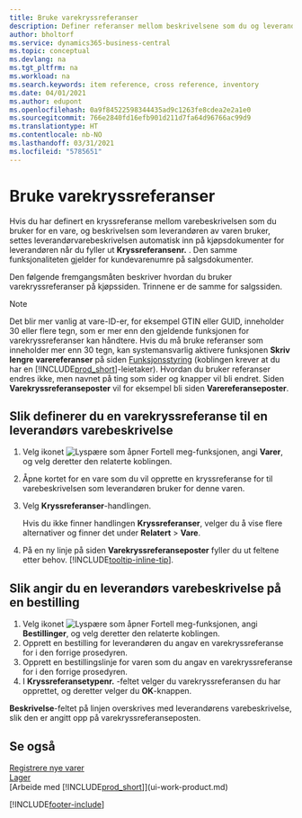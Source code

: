 ```yaml
---
title: Bruke varekryssreferanser
description: Definer referanser mellom beskrivelsene som du og leverandøren bruker for en vare, slik at du kan sette inn leverandørens varebeskrivelse i kjøpsdokumenter.
author: bholtorf
ms.service: dynamics365-business-central
ms.topic: conceptual
ms.devlang: na
ms.tgt_pltfrm: na
ms.workload: na
ms.search.keywords: item reference, cross reference, inventory
ms.date: 04/01/2021
ms.author: edupont
ms.openlocfilehash: 0a9f84522598344435ad9c1263fe8cdea2e2a1e0
ms.sourcegitcommit: 766e2840fd16efb901d211d7fa64d96766ac99d9
ms.translationtype: HT
ms.contentlocale: nb-NO
ms.lasthandoff: 03/31/2021
ms.locfileid: "5785651"
---
```

# <a name="use-item-cross-references"></a>Bruke varekryssreferanser
Hvis du har definert en kryssreferanse mellom varebeskrivelsen som du bruker for en vare, og beskrivelsen som leverandøren av varen bruker, settes leverandørvarebeskrivelsen automatisk inn på kjøpsdokumenter for leverandøren når du fyller ut **Kryssreferansenr.** . Den samme funksjonaliteten gjelder for kundevarenumre på salgsdokumenter.

Den følgende fremgangsmåten beskriver hvordan du bruker varekryssreferanser på kjøpssiden. Trinnene er de samme for salgssiden.

> [!NOTE]
> Det blir mer vanlig at vare-ID-er, for eksempel GTIN eller GUID, inneholder 30 eller flere tegn, som er mer enn den gjeldende funksjonen for varekryssreferanser kan håndtere. Hvis du må bruke referanser som inneholder mer enn 30 tegn, kan systemansvarlig aktivere funksjonen **Skriv lengre varereferanser** på siden [Funksjonsstyring](https://businesscentral.dynamics.com/?page=2610) (koblingen krever at du har en [!INCLUDE[prod_short](includes/prod_short.md)]-leietaker). Hvordan du bruker referanser endres ikke, men navnet på ting som sider og knapper vil bli endret. Siden **Varekryssreferanseposter** vil for eksempel bli siden **Varereferanseposter**.

## <a name="to-set-up-an-item-cross-reference-to-a-vendors-item-description"></a>Slik definerer du en varekryssreferanse til en leverandørs varebeskrivelse

1. Velg ikonet ![Lyspære som åpner Fortell meg-funksjonen](media/ui-search/search_small.png "Fortell hva du vil gjøre"), angi **Varer**, og velg deretter den relaterte koblingen.
2. Åpne kortet for en vare som du vil opprette en kryssreferanse for til varebeskrivelsen som leverandøren bruker for denne varen.
3. Velg **Kryssreferanser**-handlingen.

     Hvis du ikke finner handlingen **Kryssreferanser**, velger du å vise flere alternativer og finner det under **Relatert** > **Vare**.
  
4. På en ny linje på siden **Varekryssreferanseposter** fyller du ut feltene etter behov. [!INCLUDE[tooltip-inline-tip](includes/tooltip-inline-tip_md.md)].

## <a name="to-enter-a-vendors-item-description-on-a-purchase-order"></a>Slik angir du en leverandørs varebeskrivelse på en bestilling

1. Velg ikonet ![Lyspære som åpner Fortell meg-funksjonen](media/ui-search/search_small.png "Fortell hva du vil gjøre"), angi **Bestillinger**, og velg deretter den relaterte koblingen.
2. Opprett en bestilling for leverandøren du angav en varekryssreferanse for i den forrige prosedyren.
3. Opprett en bestillingslinje for varen som du angav en varekryssreferanse for i den forrige prosedyren.
4. I **Kryssreferansetypenr.** -feltet velger du varekryssreferansen du har opprettet, og deretter velger du **OK**-knappen.

**Beskrivelse**-feltet på linjen overskrives med leverandørens varebeskrivelse, slik den er angitt opp på varekryssreferanseposten.

## <a name="see-also"></a>Se også
[Registrere nye varer](inventory-how-register-new-items.md)  
[Lager](inventory-manage-inventory.md)  
[Arbeide med [!INCLUDE[prod_short](includes/prod_short.md)]](ui-work-product.md)


[!INCLUDE[footer-include](includes/footer-banner.md)]